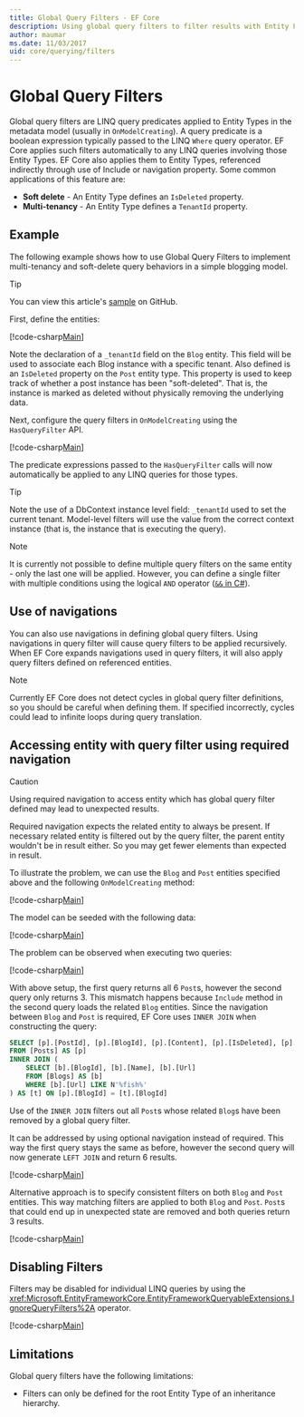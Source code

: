 ```yaml
---
title: Global Query Filters - EF Core
description: Using global query filters to filter results with Entity Framework Core
author: maumar
ms.date: 11/03/2017
uid: core/querying/filters
---
```

# Global Query Filters

Global query filters are LINQ query predicates applied to Entity Types in the metadata model (usually in `OnModelCreating`). A query predicate is a boolean expression typically passed to the LINQ `Where` query operator.  EF Core applies such filters automatically to any LINQ queries involving those Entity Types.  EF Core also applies them to Entity Types, referenced indirectly through use of Include or navigation property. Some common applications of this feature are:

* **Soft delete** - An Entity Type defines an `IsDeleted` property.
* **Multi-tenancy** - An Entity Type defines a `TenantId` property.

## Example

The following example shows how to use Global Query Filters to implement multi-tenancy and soft-delete query behaviors in a simple blogging model.

> [!TIP]
> You can view this article's [sample](https://github.com/dotnet/EntityFramework.Docs/tree/master/samples/core/Querying/QueryFilters) on GitHub.

First, define the entities:

[!code-csharp[Main](../../../samples/core/Querying/QueryFilters/Entities.cs#Entities)]

Note the declaration of a `_tenantId` field on the `Blog` entity. This field will be used to associate each Blog instance with a specific tenant. Also defined is an `IsDeleted` property on the `Post` entity type. This property is used to keep track of whether a post instance has been "soft-deleted". That is, the instance is marked as deleted without physically removing the underlying data.

Next, configure the query filters in `OnModelCreating` using the `HasQueryFilter` API.

[!code-csharp[Main](../../../samples/core/Querying/QueryFilters/BloggingContext.cs#FilterConfiguration)]

The predicate expressions passed to the `HasQueryFilter` calls will now automatically be applied to any LINQ queries for those types.

> [!TIP]
> Note the use of a DbContext instance level field: `_tenantId` used to set the current tenant. Model-level filters will use the value from the correct context instance (that is, the instance that is executing the query).

> [!NOTE]
> It is currently not possible to define multiple query filters on the same entity - only the last one will be applied. However, you can define a single filter with multiple conditions using the logical `AND` operator ([`&&` in C#](/dotnet/csharp/language-reference/operators/boolean-logical-operators#conditional-logical-and-operator-)).

## Use of navigations

You can also use navigations in defining global query filters. Using navigations in query filter will cause query filters to be applied recursively. When EF Core expands navigations used in query filters, it will also apply query filters defined on referenced entities.

> [!NOTE]
> Currently EF Core does not detect cycles in global query filter definitions, so you should be careful when defining them. If specified incorrectly, cycles could lead to infinite loops during query translation.

## Accessing entity with query filter using required navigation

> [!CAUTION]
> Using required navigation to access entity which has global query filter defined may lead to unexpected results.

Required navigation expects the related entity to always be present. If necessary related entity is filtered out by the query filter, the parent entity wouldn't be in result either. So you may get fewer elements than expected in result.

To illustrate the problem, we can use the `Blog` and `Post` entities specified above and the following `OnModelCreating` method:

[!code-csharp[Main](../../../samples/core/Querying/QueryFilters/FilteredBloggingContextRequired.cs#IncorrectFilter)]

The model can be seeded with the following data:

[!code-csharp[Main](../../../samples/core/Querying/QueryFilters/Program.cs#SeedData)]

The problem can be observed when executing two queries:

[!code-csharp[Main](../../../samples/core/Querying/QueryFilters/Program.cs#Queries)]

With above setup, the first query returns all 6 `Post`s, however the second query only returns 3. This mismatch happens because `Include` method in the second query loads the related `Blog` entities. Since the navigation between `Blog` and `Post` is required, EF Core uses `INNER JOIN` when constructing the query:

```sql
SELECT [p].[PostId], [p].[BlogId], [p].[Content], [p].[IsDeleted], [p].[Title], [t].[BlogId], [t].[Name], [t].[Url]
FROM [Posts] AS [p]
INNER JOIN (
    SELECT [b].[BlogId], [b].[Name], [b].[Url]
    FROM [Blogs] AS [b]
    WHERE [b].[Url] LIKE N'%fish%'
) AS [t] ON [p].[BlogId] = [t].[BlogId]
```

Use of the `INNER JOIN` filters out all `Post`s whose related `Blog`s have been removed by a global query filter.

It can be addressed by using optional navigation instead of required.
This way the first query stays the same as before, however the second query will now generate `LEFT JOIN` and return 6 results.

[!code-csharp[Main](../../../samples/core/Querying/QueryFilters/FilteredBloggingContextRequired.cs#OptionalNavigation)]

Alternative approach is to specify consistent filters on both `Blog` and `Post` entities.
This way matching filters are applied to both `Blog` and `Post`. `Post`s that could end up in unexpected state are removed and both queries return 3 results.

[!code-csharp[Main](../../../samples/core/Querying/QueryFilters/FilteredBloggingContextRequired.cs#MatchingFilters)]

## Disabling Filters

Filters may be disabled for individual LINQ queries by using the <xref:Microsoft.EntityFrameworkCore.EntityFrameworkQueryableExtensions.IgnoreQueryFilters%2A> operator.

[!code-csharp[Main](../../../samples/core/Querying/QueryFilters/Program.cs#IgnoreFilters)]

## Limitations

Global query filters have the following limitations:

* Filters can only be defined for the root Entity Type of an inheritance hierarchy.
